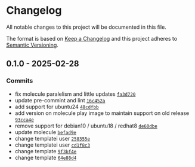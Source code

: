 # Changelog

All notable changes to this project will be documented in this file.

The format is based on [Keep a Changelog](https://keepachangelog.com/en/1.0.0/)
and this project adheres to [Semantic Versioning](https://semver.org/spec/v2.0.0.html).

## 0.1.0 - 2025-02-28

### Commits

- fix molecule paralelism and little updates [`fa3d720`](https://github.com/lotusnoir/ansible-apps_chrony_exporter/commit/fa3d7209188ea5afdcc61f951496a1c34ce91d63)
- update pre-commint and lint [`16c452a`](https://github.com/lotusnoir/ansible-apps_chrony_exporter/commit/16c452aae8ccd7c2cd41fabc61a57011760deb3e)
- add support for ubuntu24 [`48cdfbb`](https://github.com/lotusnoir/ansible-apps_chrony_exporter/commit/48cdfbbeda8349b8b331ed009fa208d863809345)
- add version on molecule play image to maintain support on old release [`93cca4e`](https://github.com/lotusnoir/ansible-apps_chrony_exporter/commit/93cca4ebba6a1ca9d04cb41eedf5d574541d5399)
- remove support for debian10 / ubuntu18 / redhat8 [`de60dbe`](https://github.com/lotusnoir/ansible-apps_chrony_exporter/commit/de60dbe6af16ff53824f3f283ae98153c9f87b04)
- update molecule [`befad9e`](https://github.com/lotusnoir/ansible-apps_chrony_exporter/commit/befad9e219eeaf88518b4260356cac10b1d1e32f)
- change templatei user [`258355e`](https://github.com/lotusnoir/ansible-apps_chrony_exporter/commit/258355e876340fb178142b2d880ad66c5553a57f)
- change templatei user [`cd1f8c3`](https://github.com/lotusnoir/ansible-apps_chrony_exporter/commit/cd1f8c357b140ce11f5e92f9df254fed64ec7a55)
- change template [`9f3bf4e`](https://github.com/lotusnoir/ansible-apps_chrony_exporter/commit/9f3bf4e646d74e343e60299361bbf6811bc16a1f)
- change template [`64e88d4`](https://github.com/lotusnoir/ansible-apps_chrony_exporter/commit/64e88d470f23862dcec1b2ffbdf0504e1b027183)
